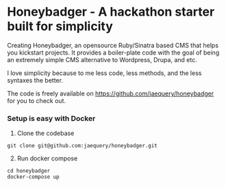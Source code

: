# Honeybadger - A hackathon starter built for simplicity

Creating Honeybadger, an opensource Ruby/Sinatra based CMS that helps you kickstart projects. It provides a boiler-plate code with the goal of being an extremely simple CMS alternative to Wordpress, Drupa, and etc.

I love simplicity because to me less code, less methods, and the less syntaxes the better.

The code is freely available on https://github.com/jaequery/honeybadger for you to check out.

### Setup is easy with Docker ###

1. Clone the codebase

```
git clone git@github.com:jaequery/honeybadger.git
```

2. Run docker compose

```
cd honeybadger
docker-compose up
```
